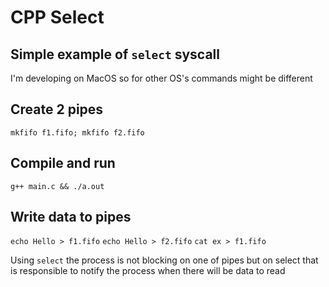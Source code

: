 # CPP Select
## Simple example of `select` syscall

I'm developing on MacOS so for other OS's commands might be different

## Create 2 pipes
`mkfifo f1.fifo; mkfifo f2.fifo`

## Compile and run
`g++ main.c && ./a.out`

## Write data to pipes
`echo Hello > f1.fifo`
`echo Hello > f2.fifo`
`cat ex > f1.fifo`

Using `select` the process is not blocking on one of pipes but on select that is responsible to notify the process when there will be data to read
